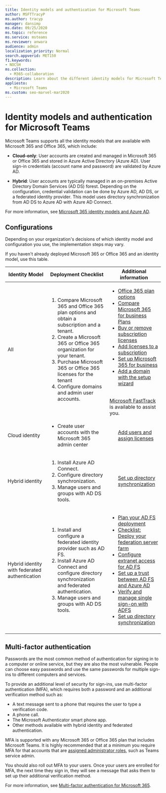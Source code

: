 ```yaml
---
title: Identity models and authentication for Microsoft Teams
author: MSFTTracyP
ms.author: tracyp
manager: dansimp
ms.date: 09/25/2020
ms.topic: reference
ms.service: msteams
ms.reviewer: anwara
audience: admin
localization_priority: Normal
search.appverid: MET150
f1.keywords:
- NOCSH
ms.collection: 
  - M365-collaboration
description: Learn about the different identity models for Microsoft Teams such as cloud-only and hybrid. Also learn about multi-factor authentication.
appliesto: 
  - Microsoft Teams
ms.custom: seo-marvel-mar2020
---
```


# Identity models and authentication for Microsoft Teams

Microsoft Teams supports all the identity models that are available with Microsoft 365 and Office 365, which include:

- **Cloud-only**: User accounts are created and managed in Microsoft 365 or Office 365 and stored in Azure Active Directory (Azure AD). User sign-in credentials (account name and password) are validated by Azure AD.

- **Hybrid**: User accounts are typically managed in an on-premises Active Directory Domain Services (AD DS) forest. Depending on the configuration, credential validation can be done by Azure AD, AD DS, or a federated identity provider. This model uses directory synchronization from AD DS to Azure AD with Azure AD Connect.

For more information, see [Microsoft 365 identity models and Azure AD](/microsoft-365/enterprise/about-microsoft-365-identity).

## Configurations

Depending on your organization's decisions of which identity model and configuration you use, the implementation steps may vary.

If you haven't already deployed Microsoft 365 or Office 365 and an identity model, use this table. 

|Identity Model |Deployment Checklist  |Additional information  |
|---------|---------|---------|
|All     |<ol type="1"><li>Compare Microsoft 365 and Office 365 plan options and obtain a subscription and a tenant.</li><li>Create a Microsoft 365 or Office 365 organization for your tenant.</li><li>Purchase Microsoft 365 or Office 365 licenses for the tenant</li><li>Configure domains and admin user accounts.</li></ol>  |<ul><li>[Office 365 plan options](/office365/servicedescriptions/office-365-platform-service-description/office-365-plan-options)</li><li>[Compare Microsoft 365 for business Plans](https://go.microsoft.com/fwlink/?linkid=854617)</li><li>[Buy or remove subscription licenses](https://support.office.com/article/Buy-licenses-for-your-Office-365-for-business-subscription-36081d8d-b3fa-4948-8c34-e217bba825e1)</li><li>[Add licenses to a subscription](https://support.office.com/article/Add-licenses-to-a-subscription-paid-for-using-a-product-key-4fb4bd7e-3920-4ce0-98fb-0c06e3fedf53)</li><li>[Set up Microsoft 365 for business](https://support.office.com/Article/set-up-Office-365-for-business-6a3a29a0-e616-4713-99d1-15eda62d04fa)</li><li>[Add a domain with the setup wizard](https://support.office.com/article/Add-users-and-domain-with-the-setup-wizard-6383f56d-3d09-4dcb-9b41-b5f5a5efd611)</li></ul><br>[Microsoft FastTrack](https://www.microsoft.com/fasttrack/microsoft-365) is available to assist you.  |
|Cloud identity     |<ul><li>Create user accounts with the Microsoft 365 admin center</li></ul> |<ul style="list-style-type:none"><li>[Add users and assign licenses](https://support.office.com/article/Add-users-individually-or-in-bulk-to-Office-365-Admin-Help-1970f7d6-03b5-442f-b385-5880b9c256ec)</li></ul> |
|Hybrid identity     |<ol type="1"><li>Install Azure AD Connect.</li><li>Configure directory synchronization.</li><li>Manage users and groups with AD DS tools.</li></ol> |<ul style="list-style-type:none"><li>[Set up directory synchronization](/microsoft-365/enterprise/set-up-directory-synchronization)</li></ul> |
|Hybrid identity with federated authentication    |<ol type="1"><li>Install and configure a federated identity provider such as AD FS.</li><li>Install Azure AD Connect and configure directory synchronization and federated authentication.</li><li>Manage users and groups with AD DS tools.</li></ol> |<ul><li>[Plan your AD FS deployment](/previous-versions/azure/azure-services/dn151324(v=azure.100))</li><li>[Checklist: Deploy your federation server farm](/previous-versions/azure/azure-services/dn528856(v=azure.100))</li><li>[Configure extranet access for AD FS](/previous-versions/azure/azure-services/dn528859(v=azure.100))</li><li>[Set up a trust between AD FS and Azure AD](/previous-versions/azure/azure-services/jj205461(v=azure.100))</li><li>[Verify and manage single sign-on with ADFS](/previous-versions/azure/azure-services/jj151809(v=azure.100))</li><li>[Set up directory synchronization](/microsoft-365/enterprise/set-up-directory-synchronization)</li></ul> |
||||

## Multi-factor authentication

Passwords are the most common method of authentication for signing in to a computer or online service, but they are also the most vulnerable. People can choose easy passwords and use the same passwords for multiple sign-ins to different computers and services. 

To provide an additional level of security for sign-ins, use multi-factor authentication (MFA), which requires both a password and an additional verification method such as:

- A text message sent to a phone that requires the user to type a verification code.
- A phone call.
- The Microsoft Authenticator smart phone app.
- Other methods available with hybrid identity and federated authentication.

MFA is supported with any Microsoft 365 or Office 365 plan that includes Microsoft Teams. It is highly recommended that at a minimum you require MFA for that accounts that are [assigned administrator roles](/microsoft-365/admin/add-users/about-admin-roles?view=o365-worldwide), such as Teams service admin.

You should also roll out MFA to your users. Once your users are enrolled for MFA, the next time they sign in, they will see a message that asks them to set up their additional verification method. 

For more information, see [Multi-factor authentication for Microsoft 365](/microsoft-365/admin/security-and-compliance/multi-factor-authentication-microsoft-365).